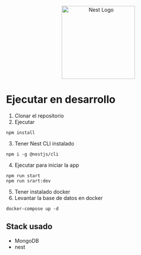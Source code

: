 <p align="center">
  <a href="http://nestjs.com/" target="blank"><img src="https://nestjs.com/img/logo-small.svg" width="200" alt="Nest Logo" /></a>
</p>

# Ejecutar en desarrollo

1. Clonar el repositorio
2. Ejecutar
```
npm install
```
3. Tener Nest CLI instalado
```
npm i -g @nestjs/cli
```

4. Ejecutar para iniciar la app

```
npm run start 
npm run srart:dev
```

5. Tener instalado docker
6. Levantar la base de datos en docker
```
docker-compose up -d
```

## Stack usado
* MongoDB
* nest